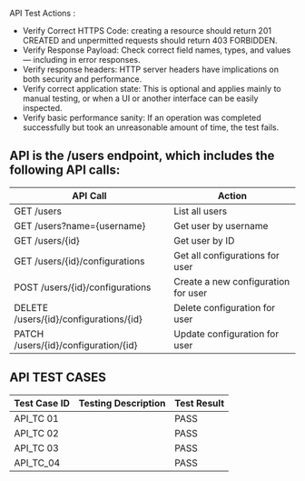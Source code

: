 API Test Actions : 

- Verify Correct HTTPS Code: creating a resource should return 201 CREATED and unpermitted requests should return 403 FORBIDDEN. 
- Verify Response Payload: Check correct field names, types, and values — including in error responses.
- Verify response headers: HTTP server headers have implications on both security and performance.
- Verify correct application state: This is optional and applies mainly to manual testing, or when a UI or another interface can be easily inspected.  
- Verify basic performance sanity: If an operation was completed successfully but took an unreasonable amount of time, the test fails. 
 

## API is the /users endpoint, which includes the following API calls: 
| API Call | 	Action | 
| -------- | ------- |
| GET /users | 	List all users | 
| GET /users?name={username} | 	Get user by username |
| GET /users/{id} |	Get user by ID |
| GET /users/{id}/configurations |	Get all configurations for user | 
| POST /users/{id}/configurations |	Create a new configuration for user |
| DELETE /users/{id}/configurations/{id} |	Delete configuration for user |
| PATCH /users/{id}/configuration/{id}	| Update configuration for user |

## API TEST CASES 

| Test Case ID | Testing Description | Test Result | 
| ------------ | ------------------- | ----------- |
| API_TC 01    |  | PASS |
| API_TC 02    |  | PASS | 
| API_TC 03    |  | PASS |
| API_TC_04    |  | PASS | 
